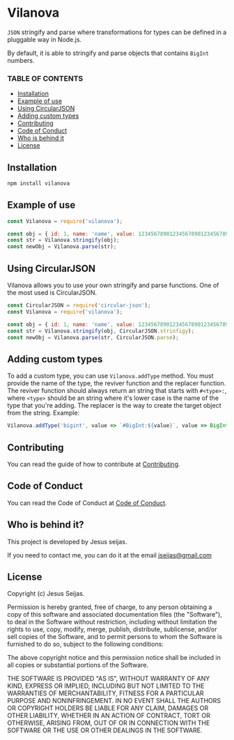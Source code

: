 # Vilanova

`JSON` stringify and parse where transformations for types can be defined in a pluggable way in Node.js.

By default, it is able to stringify and parse objects that contains `BigInt` numbers.

### TABLE OF CONTENTS

* [Installation](#installation)
* [Example of use](#example-of-use)
* [Using CircularJSON](#using-circularjson)
* [Adding custom types](#adding-custom-types)
* [Contributing](#contributing)
* [Code of Conduct](#code-of-conduct)
* [Who is behind it](#who-is-behind-it)
* [License](#license)

## Installation

```sh
npm install vilanova
```

## Example of use

```javascript
const Vilanova = require('vilanova');

const obj = { id: 1, name: 'name', value: 123456789012345678901234567890n };
const str = Vilanova.stringify(obj);
const newObj = Vilanova.parse(str);
```

## Using CircularJSON

Vilanova allows you to use your own stringify and parse functions. One of the most used is CircularJSON.

```javascript
const CircularJSON = require('circular-json');
const Vilanova = require('vilanova');

const obj = { id: 1, name: 'name', value: 123456789012345678901234567890n };
const str = Vilanova.stringify(obj, CircularJSON.strinfigy);
const newObj = Vilanova.parse(str, CircularJSON.parse);
```


## Adding custom types

To add a custom type, you can use `Vilanova.addType` method. You must provide the name of the type, the reviver function and the replacer function.
The reviver function should always return an string that starts with `#<type>:`, where `<type>` should be an string where it's lower case is the name of the type that you're adding.
The replacer is the way to create the target object from the string.
Example:

```javascript
Vilanova.addType('bigint', value => `#BigInt:${value}`, value => BigInt(value));
```

## Contributing

You can read the guide of how to contribute at [Contributing](https://github.com/jseijas/vilanova/blob/master/CONTRIBUTING.md).

## Code of Conduct

You can read the Code of Conduct at [Code of Conduct](https://github.com/jseijas/vilanova/blob/master/CODE_OF_CONDUCT.md).

## Who is behind it?

This project is developed by Jesus seijas.

If you need to contact me, you can do it at the email jseijas@gmail.com

## License

Copyright (c) Jesus Seijas.

Permission is hereby granted, free of charge, to any person obtaining
a copy of this software and associated documentation files (the
"Software"), to deal in the Software without restriction, including
without limitation the rights to use, copy, modify, merge, publish,
distribute, sublicense, and/or sell copies of the Software, and to
permit persons to whom the Software is furnished to do so, subject to
the following conditions:

The above copyright notice and this permission notice shall be
included in all copies or substantial portions of the Software.

THE SOFTWARE IS PROVIDED "AS IS", WITHOUT WARRANTY OF ANY KIND,
EXPRESS OR IMPLIED, INCLUDING BUT NOT LIMITED TO THE WARRANTIES OF
MERCHANTABILITY, FITNESS FOR A PARTICULAR PURPOSE AND
NONINFRINGEMENT. IN NO EVENT SHALL THE AUTHORS OR COPYRIGHT HOLDERS BE
LIABLE FOR ANY CLAIM, DAMAGES OR OTHER LIABILITY, WHETHER IN AN ACTION
OF CONTRACT, TORT OR OTHERWISE, ARISING FROM, OUT OF OR IN CONNECTION
WITH THE SOFTWARE OR THE USE OR OTHER DEALINGS IN THE SOFTWARE.